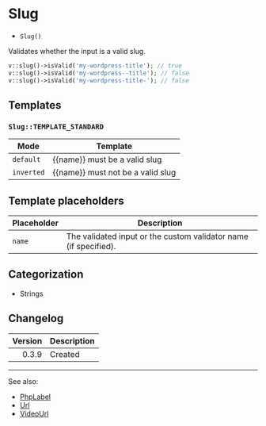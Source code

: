 # Slug

- `Slug()`

Validates whether the input is a valid slug.

```php
v::slug()->isValid('my-wordpress-title'); // true
v::slug()->isValid('my-wordpress--title'); // false
v::slug()->isValid('my-wordpress-title-'); // false
```

## Templates

### `Slug::TEMPLATE_STANDARD`

| Mode       | Template                          |
|------------|-----------------------------------|
| `default`  | {{name}} must be a valid slug     |
| `inverted` | {{name}} must not be a valid slug |

## Template placeholders

| Placeholder | Description                                                      |
|-------------|------------------------------------------------------------------|
| `name`      | The validated input or the custom validator name (if specified). |

## Categorization

- Strings

## Changelog

| Version | Description |
|--------:|-------------|
|   0.3.9 | Created     |

***
See also:

- [PhpLabel](PhpLabel.md)
- [Url](Url.md)
- [VideoUrl](VideoUrl.md)
